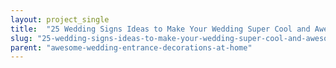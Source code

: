 ```yaml
---
layout: project_single
title:  "25 Wedding Signs Ideas to Make Your Wedding Super Cool and Awesome"
slug: "25-wedding-signs-ideas-to-make-your-wedding-super-cool-and-awesome"
parent: "awesome-wedding-entrance-decorations-at-home"
---
```

 